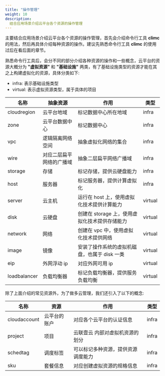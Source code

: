 ```yaml
---
title: "操作管理"
weight: 10
description:
  结合应用场景介绍云平台各个资源的操作管理
---
```


主要结合应用场景介绍云平台各个资源的操作管理，首先会介绍命令行工具 **climc** 的用法，然后再具体介绍每种资源的操作。建议先熟悉命令行工具 **climc** 的使用过后在看后面的章节。

熟悉命令行工具后，会分不同的部分介绍各种资源的操作和一些概念，云平台的资源大概分为 **"虚拟资源"** 和 **"基础设施"** 两类，有了基础设施类型的资源才能在其之上构建虚拟化的资源，具体分类如下:

- infra: 表示基础设施类型
- virtual: 表示虚拟资源类型，属于具体的项目

| 名称         | 抽象资源                 | 作用                                          | 类型    |
|--------------|--------------------------|-----------------------------------------------|---------|
| cloudregion  | 云平台地域               | 标记数据中心所在地域                          | infra   |
| zone         | 云平台数据中心           | 标记数据中心                                  | infra   |
| vpc          | 逻辑隔离网络空间         | 抽象虚拟化网络的集合                          | infra   |
| wire         | 对应二层扁平网络的广播域 | 抽象二层扁平网络广播域                        | infra   |
| storage      | 存储                     | 标记存储，提供云硬盘能力                      | infra   |
| host         | 服务器                   | 标记服务器，提供计算虚拟化                    | infra   |
| server       | 云主机                   | 运行在 host 上，使用虚拟化技术提供计算能力    | virtual |
| disk         | 云硬盘                   | 创建在 storage 上，使用虚拟化技术提供存储能力 | virtual |
| network      | 网络                     | 创建在 vpc 中，使用虚拟化技术提供网络         | virtual |
| image        | 镜像                     | 安装了操作系统的虚拟机磁盘，也属于 disk 一类  | virtual |
| eip          | 外网浮动 ip              | 对应外网可用 ip                               | virtual |
| loadbalancer | 负载均衡器               | 标记负载均衡器，提供服务负载均衡              | virtual |

除了上面介绍的常见资源外，为了做多云管理，我们还引入了以下的概念:

| 名称         | 资源         | 作用                               | 类型  |
|--------------|--------------|------------------------------------|-------|
| cloudaccount | 云平台的账户 | 对应各个云平台的认证信息           | infra |
| project      | 项目         | 云联壹云 内部对虚拟机资源的划分    | infra |
| schedtag     | 调度标签     | 可以标记多种资源，提供资源调度能力 | infra |
| sku          | 套餐信息     | 对应创建虚拟资源的规格信息         | infra |
